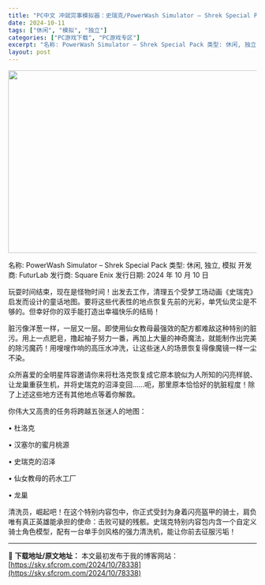 ```yaml
---
title: "PC中文 冲就完事模拟器：史瑞克/PowerWash Simulator – Shrek Special Pack 12.20G"
date: 2024-10-11
tags: ["休闲", "模拟", "独立"]
categories: ["PC游戏下载", "PC游戏专区"]
excerpt: "名称: PowerWash Simulator – Shrek Special Pack 类型: 休闲, 独立, 模拟 开发商: FuturLab 发行商: Square Enix 发行日期: 2024 年 10 月 10 日 玩耍时间结束，现在是怪物时间！出发去工作，清理五个受梦工场动画《史瑞克》&hellip;"
layout: post
---
```


<img class="aligncenter size-full wp-image-78339" src="https://sky.sfcrom.com/wp-content/uploads/2024/10/2024101102521659.webp" alt="" width="660" height="370" />

名称: PowerWash Simulator – Shrek Special Pack
类型: 休闲, 独立, 模拟
开发商: FuturLab
发行商: Square Enix
发行日期: 2024 年 10 月 10 日

玩耍时间结束，现在是怪物时间！出发去工作，清理五个受梦工场动画《史瑞克》启发而设计的童话地图。要将这些代表性的地点恢复先前的光彩，单凭仙灵尘是不够的。但幸好你的双手能打造出幸福快乐的结局！

脏污像洋葱一样，一层又一层。即使用仙女教母最强效的配方都难敌这种特别的脏污。用上一点肥皂，撸起袖子努力一番，再加上大量的神奇魔法，就能制作出完美的除污魔药！用嗖嗖作响的高压水冲洗，让这些迷人的场景恢复得像魔镜一样一尘不染。

众所喜爱的全明星阵容邀请你来将杜洛克恢复成它原本貌似为人所知的闪亮样貌、让龙巢重获生机，并将史瑞克的沼泽变回……呃，那里原本恰恰好的肮脏程度！除了上述这些地方还有其他地点等着你解救。

你伟大又高贵的任务将跨越五张迷人的地图：

• 杜洛克

• 汉塞尔的蜜月桃源

• 史瑞克的沼泽

• 仙女教母的药水工厂

• 龙巢

清洗员，崛起吧！在这个特别内容包中，你正式受封为身着闪亮盔甲的骑士，肩负唯有真正英雄能承担的使命：击败可疑的残骸。史瑞克特别内容包内含一个自定义骑士角色模型，配有一台单手剑风格的强力清洗机，能让你前去征服污垢！

---
📖 **下载地址/原文地址：** 本文最初发布于我的博客网站：[https://sky.sfcrom.com/2024/10/78338](https://sky.sfcrom.com/2024/10/78338)
